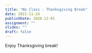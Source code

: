 ```yaml
---
title: "No Class - Thanksgiving Break"
date: 2021-11-24
publishDate: 2020-12-01
assignment: ""
slides: ""
draft: false
---
```


Enjoy Thanksgiving break!
